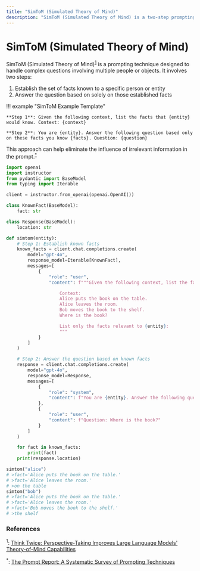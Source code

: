 ```yaml
---
title: "SimToM (Simulated Theory of Mind)"
description: "SimToM (Simulated Theory of Mind) is a two-step prompting technique that focuses on improving the LLM's handling of complex questions involving multiple people or objects"
---
```


# SimToM (Simulated Theory of Mind)

SimToM (Simulated Theory of Mind)<sup><a href="https://arxiv.org/abs/2311.10227">1</a></sup> is a prompting technique designed to handle complex questions involving multiple people or objects. It involves two steps:

1. Establish the set of facts known to a specific person or entity
2. Answer the question based on solely on those established facts

!!! example "SimToM Example Template"

    **Step 1**: Given the following context, list the facts that {entity} would know. Context: {context}

    **Step 2**: You are {entity}. Answer the following question based only on these facts you know {facts}. Question: {question}

This approach can help eliminate the influence of irrelevant information in the prompt.<sup><a href="https://arxiv.org/abs/2406.06608">\*</a></sup>

```python
import openai
import instructor
from pydantic import BaseModel
from typing import Iterable

client = instructor.from_openai(openai.OpenAI())

class KnownFact(BaseModel):
    fact: str

class Response(BaseModel):
    location: str

def simtom(entity):
    # Step 1: Establish known facts
    known_facts = client.chat.completions.create(
        model="gpt-4o",
        response_model=Iterable[KnownFact],
        messages=[
            {
                "role": "user",
                "content": f"""Given the following context, list the facts that {entity} would know:

                    Context:
                    Alice puts the book on the table.
                    Alice leaves the room.
                    Bob moves the book to the shelf.
                    Where is the book?

                    List only the facts relevant to {entity}:
                    """
            }
        ]
    )

    # Step 2: Answer the question based on known facts
    response = client.chat.completions.create(
        model="gpt-4o",
        response_model=Response,
        messages=[
            {
                "role": "system",
                "content": f"You are {entity}. Answer the following question based only on these facts you know: {" ".join([str(fact) for fact in known_facts])}"
            },
            {
                "role": "user",
                "content": f"Question: Where is the book?"
            }
        ]
    )

    for fact in known_facts:
        print(fact)
    print(response.location)

simtom("alice")
# >fact='Alice puts the book on the table.'
# >fact='Alice leaves the room.'
# >on the table
simtom("bob")
# >fact='Alice puts the book on the table.'
# >fact='Alice leaves the room.'
# >fact='Bob moves the book to the shelf.'
# >the shelf
```

### References

<sup id="ref-1">1</sup>: [Think Twice: Perspective-Taking Improves Large Language Models' Theory-of-Mind Capabilities](https://arxiv.org/abs/2311.10227)

<sup id="ref-asterisk">\*</sup>: [The Prompt Report: A Systematic Survey of Prompting Techniques](https://arxiv.org/abs/2406.06608)

